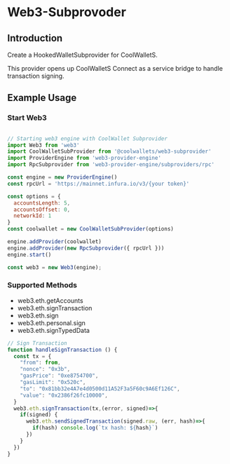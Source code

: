 # Web3-Subprovoder

## Introduction

Create a HookedWalletSubprovider for CoolWalletS.

This provider opens up CoolWalletS Connect as a service bridge to handle transaction signing.

## Example Usage

### Start Web3

```javascript

// Starting web3 engine with CoolWallet Subprovider
import Web3 from 'web3'
import CoolWalletSubProvider from '@coolwallets/web3-subprovider'
import ProviderEngine from 'web3-provider-engine'
import RpcSubprovider from 'web3-provider-engine/subproviders/rpc'

const engine = new ProviderEngine()
const rpcUrl = 'https://mainnet.infura.io/v3/{your token}'

const options = {
  accountsLength: 5,
  accountsOffset: 0,
  networkId: 1
}
const coolwallet = new CoolWalletSubProvider(options)

engine.addProvider(coolwallet)
engine.addProvider(new RpcSubprovider({ rpcUrl }))
engine.start()

const web3 = new Web3(engine);
```

### Supported Methods

* web3.eth.getAccounts
* web3.eth.signTransaction
* web3.eth.sign
* web3.eth.personal.sign
* web3.eth.signTypedData

```javascript
// Sign Transaction
function handleSignTransaction () {
  const tx = {
    "from": from,
    "nonce": "0x3b",
    "gasPrice": "0xe8754700",
    "gasLimit": "0x520c",
    "to": "0x81bb32e4A7e4d0500d11A52F3a5F60c9A6Ef126C",
    "value": "0x2386f26fc10000",
  }
  web3.eth.signTransaction(tx,(error, signed)=>{
    if(signed) {
      web3.eth.sendSignedTransaction(signed.raw, (err, hash)=>{
        if(hash) console.log(`tx hash: ${hash}`)
      })
    }
  })
}
```
